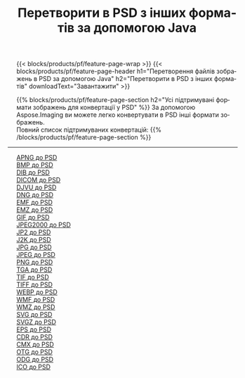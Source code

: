 ﻿---
title: Перетворити в PSD з інших форматів за допомогою Java 
weight: 3920
url: /uk/java/conversion/to/psd 
lang: uk
langdirlevel: 2
locales: zh-hans,ja,it,ru,de,es,fr,nl,id,lt,pl,pt,vi,tr,ko,zh-hant,ar,hi,th,sv,cs,uk,he
description: За допомогою Aspose.Imaging ви можете легко конвертувати в PSD інші формати
---

{{< blocks/products/pf/feature-page-wrap >}}
{{< blocks/products/pf/feature-page-header h1="Перетворення файлів зображень в PSD за допомогою Java" h2="Перетворити в PSD з інших форматів" downloadText="Завантажити" >}}


{{% blocks/products/pf/feature-page-section  h2="Усі підтримувані формати зображень для конвертації у PSD" %}}
За допомогою Aspose.Imaging ви можете легко конвертувати в PSD інші формати зображень.
<br/>
Повний список підтримуваних конвертацій:
{{% /blocks/products/pf/feature-page-section %}}
<div class="container-fluid productfamilypage bg-gray">
    <div class="convertypes bg-gray agp-content section">
        <div class="container">
		<hr style="margin-left:-20px;"/>
		<div class="row other-converters">
		    <div class='col-md-2 other-converter remove-lp remove-rp'><a href="/imaging/uk/java/conversion/apng-to-psd" >APNG до PSD</a></div>
<div class='col-md-2 other-converter remove-lp remove-rp'><a href="/imaging/uk/java/conversion/bmp-to-psd" >BMP до PSD</a></div>
<div class='col-md-2 other-converter remove-lp remove-rp'><a href="/imaging/uk/java/conversion/dib-to-psd" >DIB до PSD</a></div>
<div class='col-md-2 other-converter remove-lp remove-rp'><a href="/imaging/uk/java/conversion/dicom-to-psd" >DICOM до PSD</a></div>
<div class='col-md-2 other-converter remove-lp remove-rp'><a href="/imaging/uk/java/conversion/djvu-to-psd" >DJVU до PSD</a></div>
<div class='col-md-2 other-converter remove-lp remove-rp'><a href="/imaging/uk/java/conversion/dng-to-psd" >DNG до PSD</a></div>
<div class='col-md-2 other-converter remove-lp remove-rp'><a href="/imaging/uk/java/conversion/emf-to-psd" >EMF до PSD</a></div>
<div class='col-md-2 other-converter remove-lp remove-rp'><a href="/imaging/uk/java/conversion/emz-to-psd" >EMZ до PSD</a></div>
<div class='col-md-2 other-converter remove-lp remove-rp'><a href="/imaging/uk/java/conversion/gif-to-psd" >GIF до PSD</a></div>
<div class='col-md-2 other-converter remove-lp remove-rp'><a href="/imaging/uk/java/conversion/jpeg2000-to-psd" >JPEG2000 до PSD</a></div>
<div class='col-md-2 other-converter remove-lp remove-rp'><a href="/imaging/uk/java/conversion/jp2-to-psd" >JP2 до PSD</a></div>
<div class='col-md-2 other-converter remove-lp remove-rp'><a href="/imaging/uk/java/conversion/j2k-to-psd" >J2K до PSD</a></div>
<div class='col-md-2 other-converter remove-lp remove-rp'><a href="/imaging/uk/java/conversion/jpg-to-psd" >JPG до PSD</a></div>
<div class='col-md-2 other-converter remove-lp remove-rp'><a href="/imaging/uk/java/conversion/jpeg-to-psd" >JPEG до PSD</a></div>
<div class='col-md-2 other-converter remove-lp remove-rp'><a href="/imaging/uk/java/conversion/png-to-psd" >PNG до PSD</a></div>
<div class='col-md-2 other-converter remove-lp remove-rp'><a href="/imaging/uk/java/conversion/tga-to-psd" >TGA до PSD</a></div>
<div class='col-md-2 other-converter remove-lp remove-rp'><a href="/imaging/uk/java/conversion/tif-to-psd" >TIF до PSD</a></div>
<div class='col-md-2 other-converter remove-lp remove-rp'><a href="/imaging/uk/java/conversion/tiff-to-psd" >TIFF до PSD</a></div>
<div class='col-md-2 other-converter remove-lp remove-rp'><a href="/imaging/uk/java/conversion/webp-to-psd" >WEBP до PSD</a></div>
<div class='col-md-2 other-converter remove-lp remove-rp'><a href="/imaging/uk/java/conversion/wmf-to-psd" >WMF до PSD</a></div>
<div class='col-md-2 other-converter remove-lp remove-rp'><a href="/imaging/uk/java/conversion/wmz-to-psd" >WMZ до PSD</a></div>
<div class='col-md-2 other-converter remove-lp remove-rp'><a href="/imaging/uk/java/conversion/svg-to-psd" >SVG до PSD</a></div>
<div class='col-md-2 other-converter remove-lp remove-rp'><a href="/imaging/uk/java/conversion/svgz-to-psd" >SVGZ до PSD</a></div>
<div class='col-md-2 other-converter remove-lp remove-rp'><a href="/imaging/uk/java/conversion/eps-to-psd" >EPS до PSD</a></div>
<div class='col-md-2 other-converter remove-lp remove-rp'><a href="/imaging/uk/java/conversion/cdr-to-psd" >CDR до PSD</a></div>
<div class='col-md-2 other-converter remove-lp remove-rp'><a href="/imaging/uk/java/conversion/cmx-to-psd" >CMX до PSD</a></div>
<div class='col-md-2 other-converter remove-lp remove-rp'><a href="/imaging/uk/java/conversion/otg-to-psd" >OTG до PSD</a></div>
<div class='col-md-2 other-converter remove-lp remove-rp'><a href="/imaging/uk/java/conversion/odg-to-psd" >ODG до PSD</a></div>
<div class='col-md-2 other-converter remove-lp remove-rp'><a href="/imaging/uk/java/conversion/ico-to-psd" >ICO до PSD</a></div>
                </div>
        </div>
    </div>
</div>
<br/>

